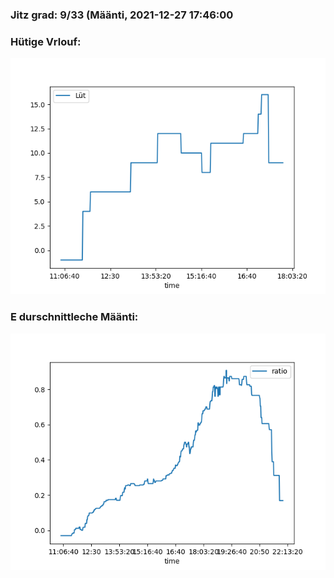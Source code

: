 ### Jitz grad: 9/33 (Määnti, 2021-12-27 17:46:00

### Hütige Vrlouf:
![Graph](Today.png)

### E durschnittleche Määnti:
![Graph](Määnti.png)